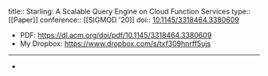 title:: Starling: A Scalable Query Engine on Cloud Function Services
type:: [[Paper]]
conference:: [[SIGMOD '20]]
doi:: [10.1145/3318464.3380609](https://dl.acm.org/doi/10.1145/3318464.3380609)

- PDF: https://dl.acm.org/doi/pdf/10.1145/3318464.3380609
- My Dropbox: https://www.dropbox.com/s/txf309hnrff5ujs
- ---
-